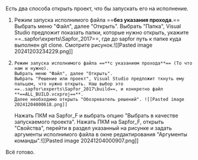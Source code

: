 Есть два способа открыть проект, что бы запускать его на исполнение. 

1.  Режим запуска исполнимого файла ==**без указания прохода**.== 
      Выбрать меню "Файл", далее "Открыть". 
      Выбрать "Папка", Visual Studio предложит показать папки, которые нужно открыть, укажите ==..sapfor\experts\Sapfor_2017==, где до sapfor путь к папке куда выполнен git clone. 
      Смотрите рисунок.![[Pasted image 20241203234229.png]]
2.     Режим запуска исполнимого файла ==**с указанием прохода**== (То что нам и нужно).
	   Выбрать меню "Файл", далее "Открыть". 
	   Выбрать "Решение или проект", Visual Studio предложит ткнуть ему пальцем, что нужно открыть. Наш выбор это ==..sapfor\experts\Sapfor_2017\build==, и конкретно файл **==ALL_BUILD.vcxproj==**. 
	   Далее необходимо открыть "Обозреватель решений". ![[Pasted image 20241204000618.png]]
	Нажать ПКМ на Sapfor_F и выбрать опцию "Выбрать в качестве запускаемого проекта".
	Нажать ПКМ на Sapfor_F, открыть "Свойства", перейти в раздел указанный на рисунке и задать аргументы исполнимого файла в окне редактирования "Аргументы команды".![[Pasted image 20241204000907.png]]

Всё готово.